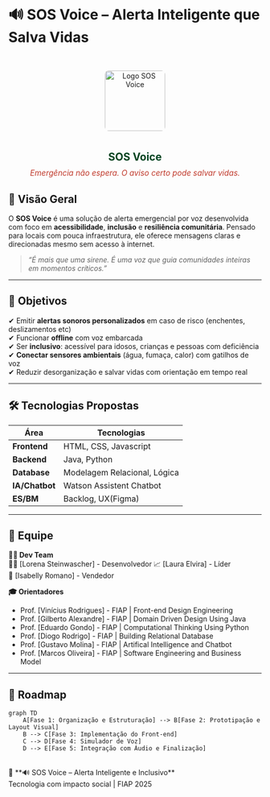 # 🔊 SOS Voice – Alerta Inteligente que Salva Vidas

<div align="center" style="margin: 20px 0; display: flex; flex-direction: column; align-items: center; gap: 10px;">

  <img src="assets/img/logo.jpeg" 
       alt="Logo SOS Voice" 
       style="height: 120px; border-radius: 8px; margin: 15px 0;">
  
  <h2 style="color: #014421; margin: 0;">SOS Voice</h2>

  <p style="color: #C0392B; font-size: 1.1em; margin: 0; font-style: italic;">
    Emergência não espera. O aviso certo pode salvar vidas.
  </p>
</div>

## 🌟 Visão Geral

O **SOS Voice** é uma solução de alerta emergencial por voz desenvolvida com foco em **acessibilidade**, **inclusão** e **resiliência comunitária**. Pensado para locais com pouca infraestrutura, ele oferece mensagens claras e direcionadas mesmo sem acesso à internet.

> *“É mais que uma sirene. É uma voz que guia comunidades inteiras em momentos críticos.”*

---

## 🎯 Objetivos

✔ Emitir **alertas sonoros personalizados** em caso de risco (enchentes, deslizamentos etc)  
✔ Funcionar **offline** com voz embarcada  
✔ Ser **inclusivo**: acessível para idosos, crianças e pessoas com deficiência  
✔ **Conectar sensores ambientais** (água, fumaça, calor) com gatilhos de voz  
✔ Reduzir desorganização e salvar vidas com orientação em tempo real

---

## 🛠 Tecnologias Propostas  

| Área         | Tecnologias                              |
|--------------|------------------------------------------|
| **Frontend** | HTML, CSS, Javascript                    |
| **Backend**  | Java, Python                             |
| **Database** | Modelagem Relacional, Lógica             |
|**IA/Chatbot**| Watson Assistent Chatbot                 |
| **ES/BM**    | Backlog, UX(Figma)                       |

---

## 👥 Equipe  

**🧑‍💻 Dev Team**  
👨‍💻 [Lorena Steinwascher] - Desenvolvedor
📈 [Laura Elvira] - Líder  
🤝 [Isabelly Romano] - Vendedor  


**🎓 Orientadores**  
- Prof. [Vinícius Rodrigues] - FIAP | Front-end Design Engineering
- Prof. [Gilberto Alexandre] - FIAP | Domain Driven Design Using Java
- Prof. [Eduardo Gondo] - FIAP | Computational Thinking Using Python
- Prof. [Diogo Rodrigo] - FIAP | Building Relational Database
- Prof. [Gustavo Molina] - FIAP | Artifical Intelligence and Chatbot
- Prof. [Marcos Oliveira] - FIAP | Software Engineering and Business Model

---

## 🚀 Roadmap  

```
graph TD
    A[Fase 1: Organização e Estruturação] --> B[Fase 2: Prototipação e Layout Visual]
    B --> C[Fase 3: Implementação do Front-end]
    C --> D[Fase 4: Simulador de Voz]
    D --> E[Fase 5: Integração com Áudio e Finalização]
```
<br>
🏥 **🔊 SOS Voice – Alerta Inteligente e Inclusivo** <br>
Tecnologia com impacto social | FIAP 2025